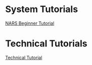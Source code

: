 # System Tutorials
[NARS Beginner Tutorial](https://ptrman.keybase.pub/website/nars/tutorial.htm)

# Technical Tutorials
[Technical Tutorial](https://github.com/opennars/opennars/wiki/OpenNARS-technical-tutorial-1)